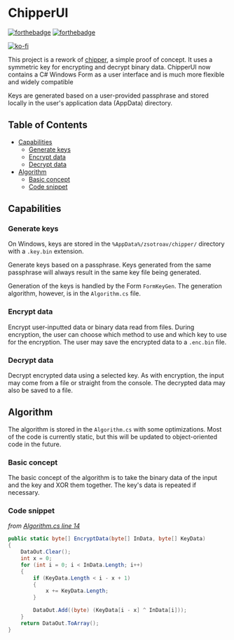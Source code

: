 # ChipperUI

[![forthebadge](https://forthebadge.com/images/badges/made-with-c-sharp.svg)](https://forthebadge.com)
[![forthebadge](https://forthebadge.com/images/badges/fixed-bugs.svg)](https://forthebadge.com)

[![ko-fi](https://ko-fi.com/img/githubbutton_sm.svg)](https://ko-fi.com/Q5Q0M8XY)

This project is a rework of [chipper](https://github.com/zsotroav/chipper), a simple proof of concept. It uses a symmetric key for encrypting and decrypt binary data. ChipperUI now contains a C# Windows Form as a user interface and is much more flexible and widely compatible

Keys are generated based on a user-provided passphrase and stored locally in the user's application data (AppData) directory.

## Table of Contents <!-- omit in toc -->

- [Capabilities](#capabilities)
  - [Generate keys](#generate-keys)
  - [Encrypt data](#encrypt-data)
  - [Decrypt data](#decrypt-data)
- [Algorithm](#algorithm)
  - [Basic concept](#basic-concept)
  - [Code snippet](#code-snippet)


## Capabilities

### Generate keys

On Windows, keys are stored in the `%AppData%/zsotroav/chipper/` directory with a `.key.bin` extension.

Generate keys based on a passphrase. Keys generated from the same passphrase will always result in the same key file being generated.

Generation of the keys is handled by the Form `FormKeyGen`. The generation algorithm, however, is in the `Algorithm.cs` file.

### Encrypt data

Encrypt user-inputted data or binary data read from files. During encryption, the user can choose which method to use and which key to use for the encryption. The user may save the encrypted data to a `.enc.bin` file.

### Decrypt data

Decrypt encrypted data using a selected key. As with encryption, the input may come from a file or straight from the console. The decrypted data may also be saved to a file.

## Algorithm

The algorithm is stored in the `Algorithm.cs` with some optimizations. Most of the code is currently static, but this will be updated to object-oriented code in the future.

### Basic concept

The basic concept of the algorithm is to take the binary data of the input and the key and XOR them together. The key's data is repeated if necessary.

### Code snippet

_from [Algorithm.cs line 14](https://github.com/zsotroav/ChipperUI/blob/master/ChiperUI/Algorithm.cs#L14)_

```cs
public static byte[] EncryptData(byte[] InData, byte[] KeyData)
{
    DataOut.Clear();
    int x = 0;
    for (int i = 0; i < InData.Length; i++)
    {
        if (KeyData.Length < i - x + 1)
        {
            x += KeyData.Length;
        }

        DataOut.Add((byte) (KeyData[i - x] ^ InData[i]));
    }
    return DataOut.ToArray();
}
```